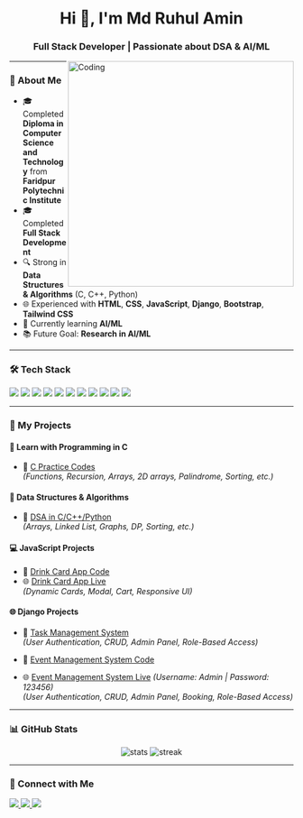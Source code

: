 <h1 align="center">Hi 👋, I'm Md Ruhul Amin</h1>
<h3 align="center">Full Stack Developer | Passionate about DSA & AI/ML</h3>

<img align="right" alt="Coding" width="400" src="https://media.giphy.com/media/qgQUggAC3Pfv687qPC/giphy.gif">

---

### 🌟 About Me
- 🎓 Completed **Diploma in Computer Science and Technology** from **Faridpur Polytechnic Institute**  
- 🎓 Completed **Full Stack Development**  
- 🔍 Strong in **Data Structures & Algorithms** (C, C++, Python)  
- 🌐 Experienced with **HTML**, **CSS**, **JavaScript**, **Django**, **Bootstrap**, **Tailwind CSS**  
- 🚀 Currently learning **AI/ML**  
- 📚 Future Goal: **Research in AI/ML**

---

### 🛠️ Tech Stack
<p>
  <img src="https://img.shields.io/badge/C-00599C?style=for-the-badge&logo=c&logoColor=white"/>
  <img src="https://img.shields.io/badge/C++-004482?style=for-the-badge&logo=cplusplus&logoColor=white"/>
  <img src="https://img.shields.io/badge/Python-3670A0?style=for-the-badge&logo=python&logoColor=ffdd54"/>
  <img src="https://img.shields.io/badge/Django-0C4B33?style=for-the-badge&logo=django&logoColor=white"/>
  <img src="https://img.shields.io/badge/JavaScript-323330?style=for-the-badge&logo=javascript&logoColor=F7DF1E"/>
  <img src="https://img.shields.io/badge/HTML5-E34F26?style=for-the-badge&logo=html5&logoColor=white"/>
  <img src="https://img.shields.io/badge/CSS3-1572B6?style=for-the-badge&logo=css3&logoColor=white"/>
  <img src="https://img.shields.io/badge/Bootstrap-702CFB?style=for-the-badge&logo=bootstrap&logoColor=white"/>
  <img src="https://img.shields.io/badge/Tailwind-38B2AC?style=for-the-badge&logo=tailwindcss&logoColor=white"/>
  <img src="https://img.shields.io/badge/MySQL-005C84?style=for-the-badge&logo=mysql&logoColor=white"/>
  <img src="https://img.shields.io/badge/PostgreSQL-316192?style=for-the-badge&logo=postgresql&logoColor=white"/>
</p>

---

### 📂 My Projects
#### **📘 Learn with Programming in C**
- 🔗 [C Practice Codes](https://github.com/MD-RUHUL-AMIN30167/C-PARTICES)  
*(Functions, Recursion, Arrays, 2D arrays, Palindrome, Sorting, etc.)*

#### **📘 Data Structures & Algorithms**
- 🔗 [DSA in C/C++/Python](https://github.com/MD-RUHUL-AMIN30167)  
*(Arrays, Linked List, Graphs, DP, Sorting, etc.)*

#### **💻 JavaScript Projects**
- 🔗 [Drink Card App Code](https://github.com/MD-RUHUL-AMIN30167/drink-card-app)  
- 🌐 [Drink Card App Live](https://md-ruhul-amin30167.github.io/jsasseinment/)  
*(Dynamic Cards, Modal, Cart, Responsive UI)*

#### **🌐 Django Projects**
- 🔗 [Task Management System](https://github.com/MD-RUHUL-AMIN30167/task-manegment-first-dj)  
  *(User Authentication, CRUD, Admin Panel, Role-Based Access)*  

- 🔗 [Event Management System Code](https://github.com/MD-RUHUL-AMIN30167/event-managment/tree/admin-manager)  
- 🌐 [Event Management System Live](https://event-managment-l92k.onrender.com) *(Username: Admin | Password: 123456)*  
  *(User Authentication, CRUD, Admin Panel, Booking, Role-Based Access)*  

---

### 📊 GitHub Stats
<p align="center">
  <img src="https://github-readme-stats.vercel.app/api?username=MD-RUHUL-AMIN30167&show_icons=true&theme=radical" alt="stats" />
  <img src="https://github-readme-streak-stats.herokuapp.com/?user=MD-RUHUL-AMIN30167&theme=radical" alt="streak" />
</p>

---

### 🤝 Connect with Me
<p>
  <a href="https://www.linkedin.com/in/md-ruhul-amin/" target="_blank">
    <img src="https://img.shields.io/badge/LinkedIn-0077B5?style=for-the-badge&logo=linkedin&logoColor=white"/>
  </a>
  <a href="mailto:mdruhulamin30167@gmail.com">
    <img src="https://img.shields.io/badge/Email-EA4335?style=for-the-badge&logo=gmail&logoColor=white"/>
  </a>
  <a href="https://github.com/MD-RUHUL-AMIN30167">
    <img src="https://img.shields.io/badge/GitHub-181717?style=for-the-badge&logo=github&logoColor=white"/>
  </a>
</p>
